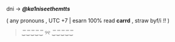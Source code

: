 dni → ___@ka1niseethemtts___

(
any pronouns , UTC +7 | esarn  100%
 read **carrd** , straw byf/i *!!*
)
> ‿͞‿͞‿͞‿͞‿͞    ୨୧   ‿͞‿͞‿͞‿͞‿͞

